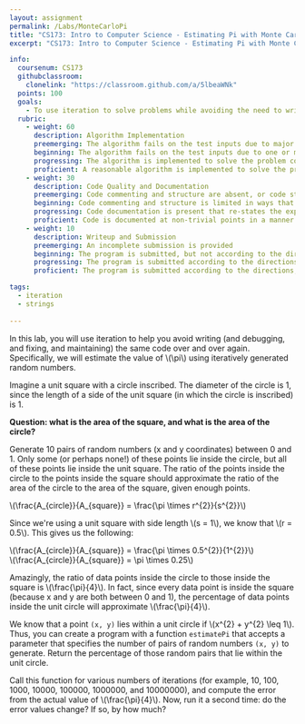```yaml
---
layout: assignment
permalink: /Labs/MonteCarloPi
title: "CS173: Intro to Computer Science - Estimating Pi with Monte Carlo Simulation"
excerpt: "CS173: Intro to Computer Science - Estimating Pi with Monte Carlo Simulation"

info:
  coursenum: CS173
  githubclassroom:
    clonelink: "https://classroom.github.com/a/5lbeaWNk"
  points: 100
  goals:
    - To use iteration to solve problems while avoiding the need to write duplicate code
  rubric:
    - weight: 60
      description: Algorithm Implementation
      preemerging: The algorithm fails on the test inputs due to major issues, or the program fails to compile and/or run
      beginning: The algorithm fails on the test inputs due to one or more minor issues
      progressing: The algorithm is implemented to solve the problem correctly according to given test inputs, but would fail if executed in a general case due to a minor issue or omission in the algorithm design or implementation
      proficient: A reasonable algorithm is implemented to solve the problem which correctly solves the problem according to the given test inputs, and would be reasonably expected to solve the problem in the general case
    - weight: 30
      description: Code Quality and Documentation
      preemerging: Code commenting and structure are absent, or code structure departs significantly from best practice, and/or the code departs significantly from the style guide
      beginning: Code commenting and structure is limited in ways that reduce the readability of the program, and/or there are minor departures from the style guide
      progressing: Code documentation is present that re-states the explicit code definitions, and/or code is written that mostly adheres to the style guide
      proficient: Code is documented at non-trivial points in a manner that enhances the readability of the program, and code is written according to the style guide
    - weight: 10
      description: Writeup and Submission
      preemerging: An incomplete submission is provided
      beginning: The program is submitted, but not according to the directions in one or more ways (for example, because it is lacking a readme writeup)
      progressing: The program is submitted according to the directions with a minor omission or correction needed
      proficient: The program is submitted according to the directions, including a readme writeup describing the solution

tags:
  - iteration
  - strings
  
---
```


In this lab, you will use iteration to help you avoid writing (and debugging, and fixing, and maintaining) the same code over and over again.  Specifically, we will estimate the value of <span>\\(\pi\\)</span> using iteratively generated random numbers.

Imagine a unit square with a circle inscribed.  The diameter of the circle is 1, since the length of a side of the unit square (in which the circle is inscribed) is 1.

**Question: what is the area of the square, and what is the area of the circle?**

Generate 10 pairs of random numbers (x and y coordinates) between 0 and 1.  Only some (or perhaps none!) of these points lie inside the circle, but all of these points lie inside the unit square.  The ratio of the points inside the circle to the points inside the square should approximate the ratio of the area of the circle to the area of the square, given enough points.

<span>\\(\frac{A_{circle}}{A_{square}} = \frac{\pi \times r^{2}}{s^{2}}\\)</span>

Since we're using a unit square with side length <span>\\(s = 1\\)</span>, we know that <span>\\(r = 0.5\\)</span>.  This gives us the following:

<span>\\(\frac{A_{circle}}{A_{square}} = \frac{\pi \times 0.5^{2}}{1^{2}}\\)</span><br>
<span>\\(\frac{A_{circle}}{A_{square}} = \pi \times 0.25\\)</span><br>

Amazingly, the ratio of data points inside the circle to those inside the square is <span>\\(\frac{\pi}{4}\\)</span>.  In fact, since every data point is inside the square (because x and y are both between 0 and 1), the percentage of data points inside the unit circle will approximate <span>\\(\frac{\pi}{4}\\)</span>.

We know that a point `(x, y)` lies within a unit circle if <span>\\(x^{2} + y^{2} \leq 1\\)</span>.  Thus, you can create a program with a function `estimatePi` that accepts a parameter that specifies the number of pairs of random numbers `(x, y)` to generate.  Return the percentage of those random pairs that lie within the unit circle.

Call this function for various numbers of iterations (for example, 10, 100, 1000, 10000, 100000, 1000000, and 10000000), and compute the error from the actual value of <span>\\(\frac{\pi}{4}\\)</span>.  Now, run it a second time: do the error values change?  If so, by how much?